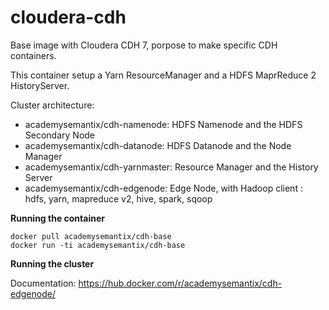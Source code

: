 # cloudera-cdh

Base image with Cloudera CDH 7, porpose to make specific CDH containers.

This container setup a Yarn ResourceManager and a HDFS  MaprReduce 2 HistoryServer.

Cluster architecture:
- academysemantix/cdh-namenode: HDFS Namenode and the HDFS Secondary Node
- academysemantix/cdh-datanode: HDFS Datanode and the Node Manager
- academysemantix/cdh-yarnmaster: Resource Manager and the History Server
- academysemantix/cdh-edgenode: Edge Node, with Hadoop client : hdfs, yarn, mapreduce v2, hive, spark, sqoop

**Running the container**
```
docker pull academysemantix/cdh-base
docker run -ti academysemantix/cdh-base
```

**Running the cluster**

Documentation: https://hub.docker.com/r/academysemantix/cdh-edgenode/